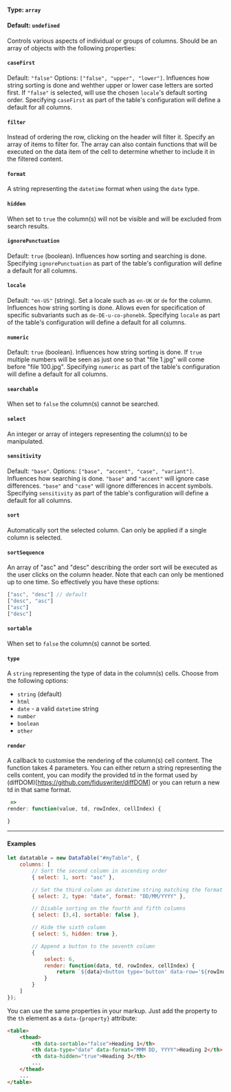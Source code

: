 #### Type: `array`
#### Default: `undefined`

Controls various aspects of individual or groups of columns. Should be an array of objects with the following properties:

#### `caseFirst`

Default: `"false"` Options: `["false", "upper", "lower"]`. Influences how string sorting is done and wehther upper or lower case letters are sorted first. If `"false"` is selected, will use the chosen `locale`'s default sorting order. Specifying `caseFirst`
as part of the table's configuration will define a default for all columns.

#### `filter`

Instead of ordering the row, clicking on the header will filter it. Specify an array of items to filter for. The array can also contain functions that will be executed on the data item of the cell to determine whether to include it in the filtered content.

#### `format`

A string representing the `datetime` format when using the `date` type.

#### `hidden`

When set to `true` the column(s) will not be visible and will be excluded from search results.

#### `ignorePunctuation`

Default: `true` (boolean). Influences how sorting and searching is done. Specifying `ignorePunctuation` as part of the table's configuration will define a default for all columns.

#### `locale`

Default: `"en-US"` (string). Set a locale such as `en-UK` or `de` for the column. Influences how string sorting is done. Allows even for specification of specific subvariants such as `de-DE-u-co-phonebk`. Specifying `locale` as part of the table's configuration will define a default for all columns.

#### `numeric`

Default: `true` (boolean). Influences how string sorting is done. If `true` multiple numbers will be seen as just one so that "file 1.jpg" will come before "file 100.jpg". Specifying `numeric`
as part of the table's configuration will define a default for all columns.

#### `searchable`

When set to `false` the column(s) cannot be searched.

#### `select`

An integer or array of integers representing the column(s) to be manipulated.

#### `sensitivity`

Default: `"base"`. Options: `["base", "accent", "case", "variant"]`. Influences how searching is done. `"base"` and `"accent"` will ignore case differences. `"base"` and `"case"` will ignore differences in accent symbols. Specifying `sensitivity` as part of the table's configuration will define a default for all columns.

#### `sort`

Automatically sort the selected column. Can only be applied if a single column is selected.

#### `sortSequence`

An array of "asc" and "desc" describing the order sort will be executed as the user clicks on the column header. Note that each can only be mentioned up to one time. So effectively you have these options:

```js
["asc", "desc"] // default
["desc", "asc"]
["asc"]
["desc"]
```

#### `sortable`

When set to `false` the column(s) cannot be sorted.

#### `type`

A `string` representing the type of data in the column(s) cells. Choose from the following options:

* `string` (default)
* `html`
* `date` - a valid `datetime` string
* `number`
* `boolean`
* `other`

#### `render`

A callback to customise the rendering of the column(s) cell content. The function takes 4 parameters.
You can either return a string representing the cells content, you can modify the provided td in the format used by (diffDOM)[https://github.com/fiduswriter/diffDOM] or you can return a new td in that same format.

```javascript
 =>
render: function(value, td, rowIndex, cellIndex) {

}		

```

---

#### Examples
```javascript
let datatable = new DataTable("#myTable", {
    columns: [
        // Sort the second column in ascending order
        { select: 1, sort: "asc" },

        // Set the third column as datetime string matching the format "DD/MM/YYY"
        { select: 2, type: "date", format: "DD/MM/YYYY" },

        // Disable sorting on the fourth and fifth columns
        { select: [3,4], sortable: false },

        // Hide the sixth column
        { select: 5, hidden: true },

        // Append a button to the seventh column
        {
            select: 6,
            render: function(data, td, rowIndex, cellIndex) {
                return `${data}<button type='button' data-row='${rowIndex}'>Select</button>`;
            }
        }
    ]
});
```

You can use the same properties in your markup. Just add the property to the `th` element as a `data-{property}` attribute:

```html
<table>
    <thead>
        <th data-sortable="false">Heading 1</th>
        <th data-type="date" data-format="MMM DD, YYYY">Heading 2</th>
        <th data-hidden="true">Heading 3</th>
        ...
    </thead>
    ...
</table>
```
